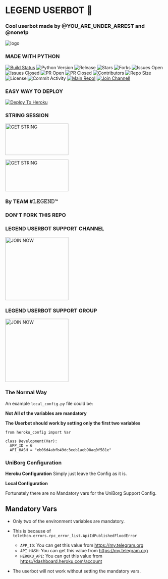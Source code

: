 # LEGEND USERBOT 🌹

### Cool userbot made by @YOU_ARE_UNDER_ARREST and  @none1p



![logo](https://telegra.ph/file/ee654dc022141d6a4b608.jpg)






### MADE WITH PYTHON


[![Build Status](https://travis-ci.com/aritramandal/LEGEND.svg?branch=master)](https://travis-ci.com/aritramandal/LEGEND) ![Python Version](https://img.shields.io/badge/python-3.8-lightgrey) ![Release](https://img.shields.io/github/v/release/aritramandal/LEGEND) ![Stars](https://img.shields.io/github/stars/aritramandal/LEGEND) ![Forks](https://img.shields.io/github/forks/aritramandal/LEGEND) ![Issues Open](https://img.shields.io/github/issues/aritramandal/LEGEND) ![Issues Closed](https://img.shields.io/github/issues-closed/aritramandal/LEGEND) ![PR Open](https://img.shields.io/github/issues-pr/aritramandal/LEGEND) ![PR Closed](https://img.shields.io/github/issues-pr-closed/aritramandal/LEGEND) ![Contributors](https://img.shields.io/github/contributors/aritramandal/LEGEND) ![Repo Size](https://img.shields.io/github/repo-size/aritramandal/LEGEND) ![License](https://img.shields.io/github/license/aritramandal/LEGEND) ![Commit Activity](https://img.shields.io/github/commit-activity/m/aritramandal/LEGEND) [![Main Repo!](https://img.shields.io/badge/Main%20Repo-!-orange)](https://github.com/aritramandal/LEGEND) [![Join Channel!](https://img.shields.io/badge/Join%20Channel-!-red)](https://t.me/legend_userbot_support_channel) 


### EASY WAY TO DEPLOY

[![Deploy To Heroku](https://www.herokucdn.com/deploy/button.svg)](https://heroku.com/deploy?template=https://github.com/Bristi-OP/LEGEND/)

### STRING SESSION 

<p align="centre"><a href="https://repl.it/@aritramandal1/Legenduserbot?template=https://repl.it/@aritramandal1/Legenduserbot#main.py"> <img src="https://telegra.ph/file/b9133ebfd256fb7d2993a.jpg" alt="GET STRING" width="200" height="100.100"/></a></p>
<p align="centre"><a href="https://repl.it/@bristi648/Legenduserbot?template=https://repl.it/@bristi648/Legenduserbot"> <img src="https://telegra.ph/file/938cab3c80aa99cb2937e.jpg" alt="GET STRING" width="200" height="100.100"/></a></p>






### By TEAM #𝙻𝙴𝙶𝙴𝙽𝙳™

### DON'T FORK THIS REPO 


### LEGEND USERBOT SUPPORT CHANNEL





<p align="centre"><a href="https://t.me/legend_userbot_support_channel?template=https://t.me/legend_userbot_support_channel"> <img src="https://telegra.ph/file/6b2aeeccbbf98a3e64f01.jpg" alt="JOIN NOW " width="200" height="200.200"/></a></p>





### LEGEND USERBOT SUPPORT GROUP






<p align="centre"><a href="https://t.me/LEGEND_USERBOT_SUPPORT?template=https://t.me/LEGEND_USERBOT_SUPPORT"> <img src="https://telegra.ph/file/9ff92c38775ab62acf606.jpg" alt="JOIN NOW " width="200" height="200.200"/></a></p>





###  The Normal Way

An example `local_config.py` file could be:

**Not All of the variables are mandatory**

__The Userbot should work by setting only the first two variables__

```python3
from heroku_config import Var

class Development(Var):
  APP_ID = 6
  API_HASH = "eb06d4abfb49dc3eeb1aeb98aq0f581e"
```

### UniBorg Configuration


            
**Heroku Configuration**
Simply just leave the Config as it is.

**Local Configuration**

Fortunately there are no Mandatory vars for the UniBorg Support Config.

## Mandatory Vars

- Only two of the environment variables are mandatory.
- This is because of `telethon.errors.rpc_error_list.ApiIdPublishedFloodError`

    - `APP_ID`:   You can get this value from https://my.telegram.org
    - `API_HASH`:   You can get this value from https://my.telegram.org
    - `HEROKU_API`: You can get this value from https://dashboard.heroku.com/account 

- The userbot will not work without setting the mandatory vars.



